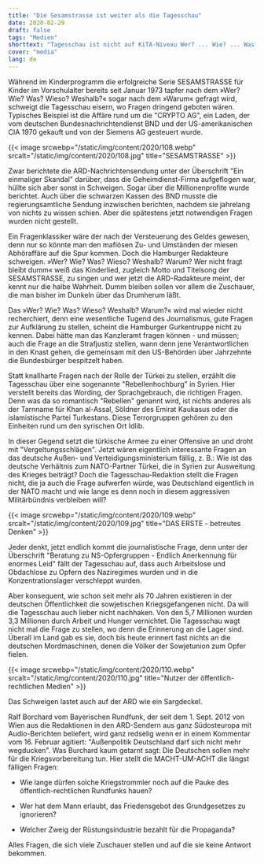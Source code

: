 ```yaml
---
title: "Die Sesamstrasse ist weiter als die Tagesschau"
date: 2020-02-29
draft: false
tags: "Medien"
shorttext: "Tagesschau ist nicht auf KiTA-Niveau Wer? ... Wie? ... Was? ... Wieso? ... Weshalb? ... Warum?"
cover: "media"
lang: de
---
```


Während im Kinderprogramm die erfolgreiche Serie SESAMSTRASSE für Kinder im Vorschulalter bereits seit Januar 1973 tapfer nach dem »Wer? Wie? Was? Wieso? Weshalb?« sogar nach dem »Warum« gefragt wird, schweigt die Tagesschau eisern, wo Fragen dringend geboten wären. Typisches Beispiel ist die Affäre rund um die "CRYPTO AG", ein Laden, der vom deutschen Bundesnachrichtendienst BND und der US-amerikanischen CIA 1970 gekauft und von der Siemens AG gesteuert wurde.

{{< image srcwebp="/static/img/content/2020/108.webp" srcalt="/static/img/content/2020/108.jpg" title="SESAMSTRASSE" >}}

Zwar berichtete die ARD-Nachrichtensendung unter der Überschrift "Ein einmaliger Skandal" darüber, dass die Geheimdienst-Firma aufgeflogen war, hüllte sich aber sonst in Schweigen. Sogar über die Millionenprofite wurde berichtet. Auch über die schwarzen Kassen des BND musste die regierungsamtliche Sendung inzwischen berichten, nachdem sie jahrelang von nichts zu wissen schien. Aber die spätestens jetzt notwendigen Fragen wurden nicht gestellt.

Ein Fragenklassiker wäre der nach der Versteuerung des Geldes gewesen, denn nur so könnte man den mafiösen Zu- und Umständen der miesen Abhöraffäre auf die Spur kommen. Doch die Hamburger Redakteure schweigen. »Wer? Wie? Was? Wieso? Weshalb? Warum? Wer nicht fragt bleibt dumm« weiß das Kinderlied, zugleich Motto und Titelsong der SESAMSTRASSE, zu singen und wer jetzt die ARD-Radakteure meint, der kennt nur die halbe Wahrheit. Dumm bleiben sollen vor allem die Zuschauer, die man bisher im Dunkeln über das Drumherum läßt.

Das »Wer? Wie? Was? Wieso? Weshalb? Warum?« wird mal wieder nicht recherchiert, denn eine wesentliche Tugend des Journalismus, gute Fragen zur Aufklärung zu stellen, scheint die Hamburger Gurkentruppe nicht zu kennen. Dabei hätte man das Kanzleramt fragen können - und müssen; auch die Frage an die Strafjustiz stellen, wann denn jene Verantwortlichen in den Knast gehen, die gemeinsam mit den US-Behörden über Jahrzehnte die Bundesbürger bespitzelt haben.

Statt knallharte Fragen nach der Rolle der Türkei zu stellen, erzählt die Tagesschau über eine sogenannte "Rebellenhochburg" in Syrien. Hier verstellt bereits das Wording, der Sprachgebrauch, die richtigen Fragen. Denn was da so romantisch "Rebellen" genannt wird, ist nichts anderes als der Tarnname für Khan al-Assal, Söldner des Emirat Kaukasus oder die islamistische Partei Turkestans. Diese Terrorgruppen gehören zu den Einheiten rund um den syrischen Ort Idlib.

In dieser Gegend setzt die türkische Armee zu einer Offensive an und droht mit "Vergeltungsschlägen". Jetzt wären eigentlich interessante Fragen an das deutsche Außen- und Verteidigungsministerium fällig, z. B.: Wie ist das deutsche Verhältnis zum NATO-Partner Türkei, die in Syrien zur Ausweitung des Krieges beiträgt? Doch die Tagesschau-Redaktion stellt die Fragen nicht, die ja auch die Frage aufwerfen würde, was Deutschland eigentlich in der NATO macht und wie lange es denn noch in diesem aggressiven Militärbündnis verbleiben will?

{{< image srcwebp="/static/img/content/2020/109.webp" srcalt="/static/img/content/2020/109.jpg" title="DAS ERSTE - betreutes Denken" >}}

Jeder denkt, jetzt endlich kommt die journalistische Frage, denn unter der Überschrift "Beratung zu NS-Opfergruppen - Endlich Anerkennung für enormes Leid" fällt der Tagesschau auf, dass auch Arbeitslose und Obdachlose zu Opfern des Naziregimes wurden und in die Konzentrationslager verschleppt wurden.

Aber konsequent, wie schon seit mehr als 70 Jahren existieren in der deutschen Öffentlichkeit die sowjetischen Kriegsgefangenen nicht. Da will die Tagesschau auch lieber nicht nachhaken. Von den 5,7 Millionen wurden 3,3 Millionen durch Arbeit und Hunger vernichtet. Die Tagesschau wagt nicht mal die Frage zu stellen, wo denn die Erinnerung an die Lager sind. Überall im Land gab es sie, doch bis heute erinnert fast nichts an die deutschen Mordmaschinen, denen die Völker der Sowjetunion zum Opfer fielen.

{{< image srcwebp="/static/img/content/2020/110.webp" srcalt="/static/img/content/2020/110.jpg" title="Nutzer der öffentlich-rechtlichen Medien" >}}

Das Schweigen lastet auch auf der ARD wie ein Sargdeckel.

Ralf Borchard vom Bayerischen Rundfunk, der seit dem 1. Sept. 2012 von Wien aus die Redaktionen in den ARD-Sendern aus ganz Südosteuropa mit Audio-Berichten beliefert, wird ganz redselig wenn er in einem Kommentar vom 16. Februar agitiert: "Außenpolitik Deutschland darf sich nicht mehr wegducken". Was Burchard kaum getarnt sagt: Die Deutschen sollen mehr für die Kriegsvorbereitung tun. Hier stellt die MACHT-UM-ACHT die längst fälligen Fragen:

  - Wie lange dürfen solche Kriegstrommler noch auf die Pauke des öffentlich-rechtlichen Rundfunks hauen?

  - Wer hat dem Mann erlaubt, das Friedensgebot des Grundgesetzes zu ignorieren?

  - Welcher Zweig der Rüstungsindustrie bezahlt für die Propaganda?

Alles Fragen, die sich viele Zuschauer stellen und auf die sie keine Antwort bekommen.
